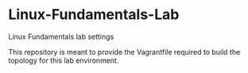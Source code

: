 # Linux-Fundamentals-Lab
Linux Fundamentals lab settings

This repository is meant to provide the Vagrantfile required to build the topology for this lab environment.
